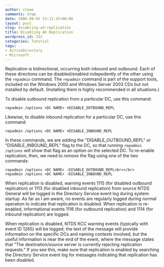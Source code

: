 ```yaml
---
author: slowe
comments: true
date: 2006-08-02 13:11:15+00:00
layout: post
slug: disabling-ad-replication
title: Disabling AD Replication
wordpress_id: 312
categories: Tutorial
tags:
- ActiveDirectory
- Microsoft
---
```


Replication is bidirectional, occurring both inbound and outbound. Each of these directions can be disabled/enabled indepedently of the other using the `repadmin` command. The `repadmin` command is part of the support tools, included on the Windows 2000 and Windows Server 2003 CDs but not installed by default. (Installing them is highly recommended in all situations.)

To disable outbound replication from a particular DC, use this command:

    repadmin /options <DC NAME> +DISABLE_OUTBOUND_REPL

Likewise, to disable inbound replication for a particular DC, use this command:

    repadmin /options <DC NAME> +DISABLE_INBOUND_REPL

In these commands, we are _adding_ the "DISABLE_OUTBOUND_REPL" or "DISABLE_INBOUND_REPL" flag to the DC, so that running `repadmin /options` will show that flag as an option on the selected DC. To re-enable replication, then, we need to _remove_ the flag using one of the two commands:

    repadmin /options <DC NAME> -DISABLE_OUTBOUND_REPL<br></br>
    repadmin /options <DC NAME> -DISABLE_INBOUND_REPL

When replication is disabled, warning events 1115 (for disabled outbound replication) or 1113 (for disabled inbound replication) from source NTDS General will be logged in the Directory Service event log during system startup. As far as I am aware, no events are regularly logged during normal operation to indicate that replication is disabled. When replication is re-enabled, informational events 1116 (for outbound replication) and 1114 (for inbound replication) are logged.

When replication is disabled, NTDS KCC warning events (typically with event ID 1265) will be logged; the text of the message will provide information on the specific DCs and naming contexts involved, but the useful information is near the end of the event, where the message states that "The destination/source server is currently rejecting replication requests." If you see this, make sure that replication is enabled by searching the Directory Service event log for messages indicating that replication has been disabled.
